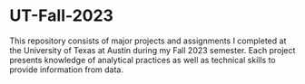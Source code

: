 # UT-Fall-2023
This repository consists of major projects and assignments I completed at the University of Texas at Austin during my Fall 2023 semester. Each project presents knowledge of analytical practices as well as technical skills to provide information from data.
